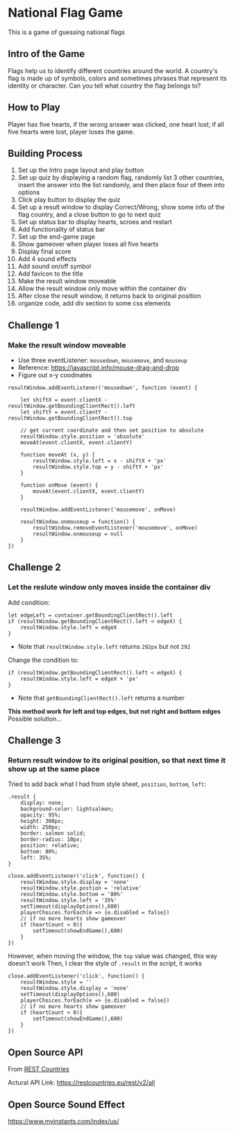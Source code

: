 # National Flag Game

This is a game of guessing national flags

## Intro of the Game

Flags help us to identify different countries around the world. A country's flag is made up of symbols, colors and sometimes phrases that represent its identity or character. Can you tell what country the flag belongs to?

## How to Play

Player has five hearts, if the wrong answer was clicked, one heart lost; if all five hearts were lost, player loses the game. 

## Building Process

1. Set up the Intro page layout and play button
2. Set up quiz by displaying a random flag, randomly list 3 other countries, insert the answer into the list randomly, and then place four of them into options
3. Click play button to display the quiz
4. Set up a result window to display Correct/Wrong, show some info of the flag country, and a close button to go to next quiz
5. Set up status bar to display hearts, scroes and restart
6. Add functionality of status bar
7. Set up the end-game page
8. Show gameover when player loses all five hearts
9. Display final score
10. Add 4 sound effects 
11. Add sound on/off symbol
12. Add favicon to the title
13. Make the result window moveable
14. Allow the result window only move within the container div
15. After close the result window, it returns back to original position
16. organize code, add div section to some css elements

## Challenge 1 

### Make the result window moveable

- Use three eventListener: `mousedown`, `mousemove`, and `mouseup`
- Reference: https://javascript.info/mouse-drag-and-drop
- Figure out x-y coodinates

```
resultWindow.addEventListener('mousedown', function (event) {

    let shiftX = event.clientX - resultWindow.getBoundingClientRect().left
    let shiftY = event.clientY - resultWindow.getBoundingClientRect().top

    // get current coordinate and then set position to absolute
    resultWindow.style.position = 'absolute'
    moveAt(event.clientX, event.clientY)

    function moveAt (x, y) {
        resultWindow.style.left = x - shiftX + 'px'
        resultWindow.style.top = y - shiftY + 'px'       
    }

    function onMove (event) {
        moveAt(event.clientX, event.clientY)
    }    
    
    resultWindow.addEventListener('mousemove', onMove)
    
    resultWindow.onmouseup = function() {
        resultWindow.removeEventListener('mousemove', onMove)
        resultWindow.onmouseup = null
    }
})
```

## Challenge 2

### Let the reslute window only moves inside the container div

Add condition: 
```
let edgeLeft = container.getBoundingClientRect().left
if (resultWindow.getBoundingClientRect().left < edgeX) {
    resultWindow.style.left = edgeX
}
```

* Note that `resultWindow.style.left` returns `292px` but not `292`

Change the condition to: 
```
if (resultWindow.getBoundingClientRect().left < edgeX) {
    resultWindow.style.left = edgeX + 'px'
}
```

* Note that `getBoundingClientRect().left` returns a number

__This method work for left and top edges, but not right and bottom edges__
Possible solution...

## Challenge 3

### Return result window to its original position, so that next time it show up at the same place

Tried to add back what I had from style sheet, `position`, `bottom`, `left`:
```
.result {
    display: none;
    background-color: lightsalmon;
    opacity: 95%;
    height: 300px;
    width: 250px;
    border: salmon solid;
    border-radius: 10px;
    position: relative;
    bottom: 80%;
    left: 35%;
}
```
```
close.addEventListener('click', function() {
    resultWindow.style.display = 'none'
    resultWindow.style.postion = 'relative'
    resultWindow.style.bottom = '80%'
    resultWindow.style.left = '35%'
    setTimeout(displayOptions(),600)
    playerChoices.forEach(e => {e.disabled = false})
    // if no more hearts show gameover
    if (heartCount < 0){
        setTimeout(showEndGame(),600)
    }
})
```

However, when moving the window, the `top` value was changed, this way doesn't work
Then, I clear the style of `.result` in the script, it works 
```
close.addEventListener('click', function() {
    resultWindow.style = ''
    resultWindow.style.display = 'none'
    setTimeout(displayOptions(),600)
    playerChoices.forEach(e => {e.disabled = false})
    // if no more hearts show gameover
    if (heartCount < 0){
        setTimeout(showEndGame(),600)
    }
})
```

## Open Source API

From [REST Countries](https://restcountries.eu/)

Actural API Link: https://restcountries.eu/rest/v2/all

## Open Source Sound Effect

https://www.myinstants.com/index/us/
